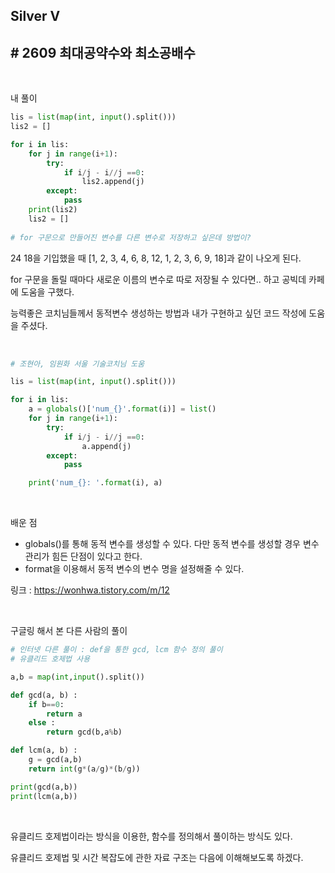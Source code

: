 ## Silver V

## # 2609 최대공약수와 최소공배수

<br/>

내 풀이

```python
lis = list(map(int, input().split()))
lis2 = []

for i in lis:
    for j in range(i+1):
        try:
            if i/j - i//j ==0:
                lis2.append(j)
        except:
            pass
    print(lis2)
    lis2 = []
   
# for 구문으로 만들어진 변수를 다른 변수로 저장하고 싶은데 방법이?
```

24 18을 기입했을 때 [1, 2, 3, 4, 6, 8, 12, 1, 2, 3, 6, 9, 18]과 같이 나오게 된다.

for 구문을 돌릴 때마다 새로운 이름의 변수로 따로 저장될 수 있다면.. 하고 공빅데 카페에 도움을 구했다.

능력좋은 코치님들께서 동적변수 생성하는 방법과 내가 구현하고 싶던 코드 작성에 도움을 주셨다.

<br/>

```python
# 조현아, 임원화 서울 기술코치님 도움

lis = list(map(int, input().split()))

for i in lis:
    a = globals()['num_{}'.format(i)] = list()
    for j in range(i+1):
        try:
            if i/j - i//j ==0:
                a.append(j)
        except:
            pass

    print('num_{}: '.format(i), a)
```

<br/>

배운 점

* globals()를 통해 동적 변수를 생성할 수 있다. 다만 동적 변수를 생성할 경우 변수 관리가 힘든 단점이 있다고 한다.
* format을 이용해서 동적 변수의 변수 명을 설정해줄 수 있다.

링크 : https://wonhwa.tistory.com/m/12

<br/>

구글링 해서 본 다른 사람의 풀이

```python
# 인터넷 다른 풀이 : def을 통한 gcd, lcm 함수 정의 풀이
# 유클리드 호제법 사용 

a,b = map(int,input().split())

def gcd(a, b) :
    if b==0:
        return a
    else :
        return gcd(b,a%b)

def lcm(a, b) :
    g = gcd(a,b)
    return int(g*(a/g)*(b/g))

print(gcd(a,b))
print(lcm(a,b))
```

<br/>

유클리드 호제법이라는 방식을 이용한, 함수를 정의해서 풀이하는 방식도 있다.

유클리드 호제법 및 시간 복잡도에 관한 자료 구조는 다음에 이해해보도록 하겠다.

